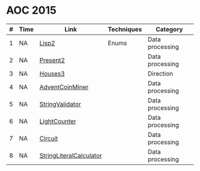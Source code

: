 # AOC 2015

| #  | Time     | Link                  | Techniques              | Category                     |
|----|----------|-----------------------|-------------------------|------------------------------|
| 1  | NA | [Lisp2](./src/main/java/info/jab/aoc/day1/Lisp2.java) | Enums | Data processing |
| 2  | NA | [Present2](./src/main/java/info/jab/aoc/day2/Present2.java) |  | Data processing |
| 3  | NA | [Houses3](./src/main/java/info/jab/aoc/day3/Houses3.java) |  | Direction |
| 4  | NA | [AdventCoinMiner](./src/main/java/info/jab/aoc/day4/AdventCoinMiner.java) |  | Data processing |
| 5  | NA | [StringValidator](./src/main/java/info/jab/aoc/day5/StringValidator.java) |  | Data processing |
| 6  | NA | [LightCounter](./src/main/java/info/jab/aoc/day6/LightCounter.java) |  | Data processing |
| 7  | NA | [Circuit](./src/main/java/info/jab/aoc/day7/Circuit.java) |  | Data processing |
| 8  | NA | [StringLiteralCalculator](./src/main/java/info/jab/aoc/day8/StringLiteralCalculator.java) |  | Data processing |